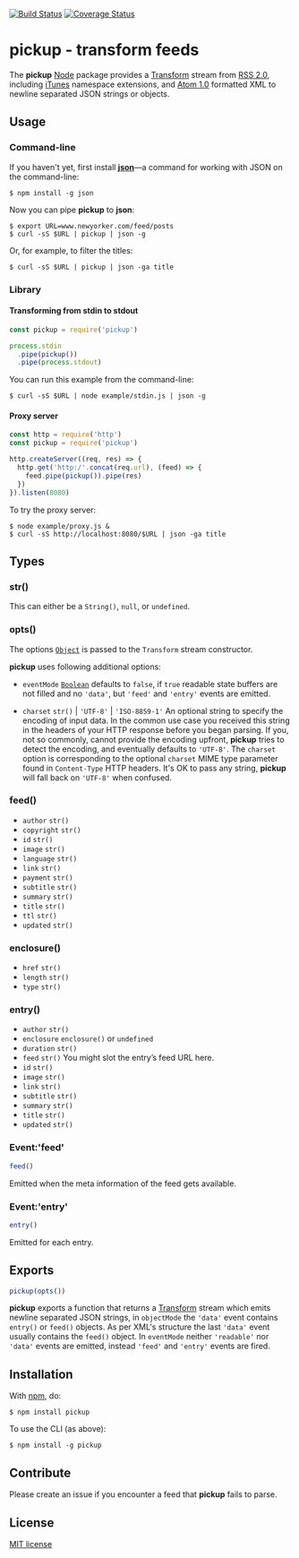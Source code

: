 [![Build Status](https://secure.travis-ci.org/michaelnisi/pickup.svg)](http://travis-ci.org/michaelnisi/pickup)
[![Coverage Status](https://coveralls.io/repos/github/michaelnisi/pickup/badge.svg?branch=master)](https://coveralls.io/github/michaelnisi/pickup?branch=master)

# pickup - transform feeds

The **pickup** [Node](http://nodejs.org/) package provides a [Transform](http://nodejs.org/api/stream.html#stream_class_stream_transform) stream from [RSS 2.0](http://cyber.law.harvard.edu/rss/rss.html), including [iTunes](https://www.apple.com/itunes/podcasts/specs.html) namespace extensions, and [Atom 1.0](http://atomenabled.org/developers/syndication/) formatted XML to newline separated JSON strings or objects.

## Usage

### Command-line

If you haven't yet, first install **[json](https://github.com/trentm/json)**—a command for working with JSON on the command-line:

```
$ npm install -g json
```

Now you can pipe **pickup** to **json**:

```
$ export URL=www.newyorker.com/feed/posts
$ curl -sS $URL | pickup | json -g
```

Or, for example, to filter the titles:

```
$ curl -sS $URL | pickup | json -ga title
```

### Library

#### Transforming from stdin to stdout

```js
const pickup = require('pickup')

process.stdin
  .pipe(pickup())
  .pipe(process.stdout)
```

You can run this example from the command-line:

```
$ curl -sS $URL | node example/stdin.js | json -g
```

#### Proxy server

```js
const http = require('http')
const pickup = require('pickup')

http.createServer((req, res) => {
  http.get('http:/'.concat(req.url), (feed) => {
    feed.pipe(pickup()).pipe(res)
  })
}).listen(8080)
```

To try the proxy server:

```
$ node example/proxy.js &
$ curl -sS http://localhost:8080/$URL | json -ga title
```

## Types

### str()

This can either be a `String()`, `null`, or `undefined`.

### opts()

The options [`Object`](https://developer.mozilla.org/en-US/docs/Web/JavaScript/Reference/Global_Objects/Object) is passed to the `Transform` stream constructor.

**pickup** uses following additional options:

- `eventMode` [`Boolean`](https://developer.mozilla.org/en-US/docs/Web/JavaScript/Reference/Global_Objects/Boolean) defaults to `false`, if `true` readable state buffers are not filled and no `'data'`, but `'feed'` and `'entry'` events are emitted.

- `charset` `str()` | `'UTF-8'` | `'ISO-8859-1'` An optional string to specify the encoding of input data. In the common use case you received this string in the headers of your HTTP response before you began parsing. If you, not so commonly, cannot provide the encoding upfront, **pickup** tries to detect the encoding, and eventually defaults to `'UTF-8'`. The `charset` option is corresponding to the optional `charset` MIME type parameter found in  `Content-Type` HTTP headers. It's OK to pass any string, **pickup** will fall back on `'UTF-8'` when confused.

### feed()

- `author` `str()`
- `copyright` `str()`
- `id` `str()`
- `image` `str()`
- `language` `str()`
- `link` `str()`
- `payment` `str()`
- `subtitle` `str()`
- `summary` `str()`
- `title` `str()`
- `ttl` `str()`
- `updated` `str()`

### enclosure()

- `href` `str()`
- `length` `str()`
- `type` `str()`

### entry()

- `author` `str()`
- `enclosure` `enclosure()` or `undefined`
- `duration` `str()`
- `feed` `str()` You might slot the entry’s feed URL here.
- `id` `str()`
- `image` `str()`
- `link` `str()`
- `subtitle` `str()`
- `summary` `str()`
- `title` `str()`
- `updated` `str()`

### Event:'feed'

```js
feed()
```
Emitted when the meta information of the feed gets available.

### Event:'entry'

```js
entry()
```
Emitted for each entry.

## Exports

```js
pickup(opts())
```

**pickup** exports a function that returns a [Transform](http://nodejs.org/api/stream.html#stream_class_stream_transform) stream which emits newline separated JSON strings, in `objectMode` the `'data'` event contains `entry()` or `feed()` objects. As per XML's structure the last `'data'` event usually contains the `feed()` object. In `eventMode` neither `'readable'` nor `'data'` events are emitted, instead `'feed'` and `'entry'` events are fired.

## Installation

With [npm](https://npmjs.org/package/pickup), do:

```
$ npm install pickup
```

To use the CLI (as above):

```
$ npm install -g pickup
```

## Contribute

Please create an issue if you encounter a feed that **pickup** fails to parse.

## License

[MIT license](https://raw.github.com/michaelnisi/pickup/master/LICENSE)
